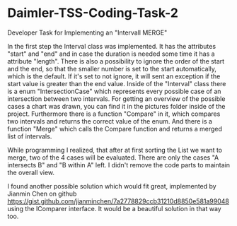 # Daimler-TSS-Coding-Task-2
Developer Task for Implementing an "Intervall MERGE"

In the first step the Interval class was implemented. It has the attributes "start" and "end" and in case the duration is needed some time it has a attribute "length". There is also a possibility to ignore the order of the start and the end, so that the smaller number is set to the start automatically, which is the default. If it's set to not ignore, it will sent an exception if the start value is greater than the end value.
Inside of the "Interval" class there is a enum "IntersectionCase" which represents every possible case of an intersection between two intervals. For getting an overview of the possible cases a chart was drawn, you can find it in the pictures folder inside of the project.
Furthermore there is a function "Compare" in it, which compares two intervals and returns the correct value of the enum. And there is a function "Merge" which calls the Compare function and returns a merged list of intervals.

While programming I realized, that after at first sorting the List we want to merge, two of the 4 cases will be evaluated. There are only the cases "A intersects B" and "B within A" left. I didn't remove the code parts to maintain the overall view.

I found another possible solution which would fit great, implemented by Jianmin Chen on github https://gist.github.com/jianminchen/7a2778829ccb31210d8850e581a99048 using the IComparer interface. It would be a beautiful solution in that way too. 
